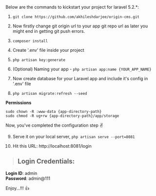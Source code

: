 Below are the commands to kickstart your project for laravel 5.2.*:  
  
1. `git clone https://github.com/akhileshdarjee/origin-cms.git`

2. Now firstly change git origin url to your app git repo url as later you might end in getting git push errors.

3. `composer install`

4. Create '.env' file inside your project

5. `php artisan key:generate`

6. (Optional) Naming your app - `php artisan app:name {YOUR_APP_NAME}`

7. Now create database for your Laravel app and include it's config in '.env' file

8. `php artisan migrate:refresh --seed`
  
  
**Permissions**
  
`sudo chown -R :www-data {app-directory-path}`  
`sudo chmod -R ug+rw {app-directory-path}/app/storage`  

  
Now, you've completed the configuration step :v:

9. Serve it on your local server, `php artisan serve --port=8081`
  
10. Hit this URL: http://localhost:8081/login  
  
> ## Login Credentials:

**Login ID**: admin  
**Password**: admin@111  
  
  
Enjoy...!!! :thumbsup: